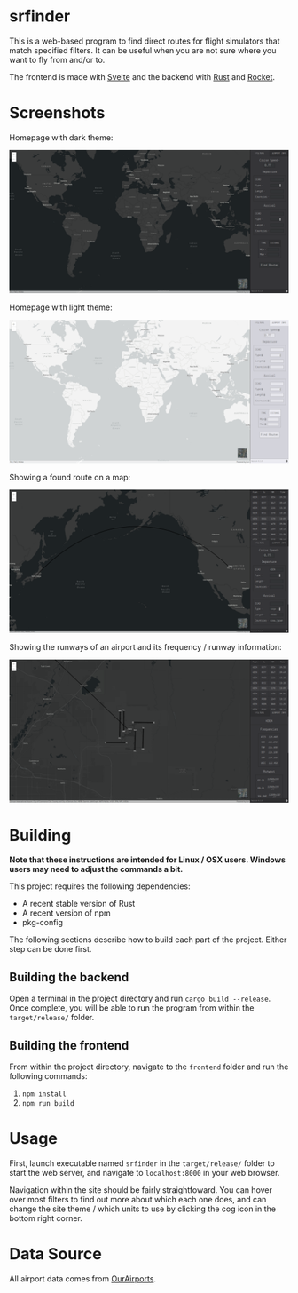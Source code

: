 # srfinder

This is a web-based program to find direct routes for flight simulators that match specified filters. It can be useful when you are not sure where you want to fly from and/or to.

The frontend is made with [Svelte](https://svelte.dev/) and the backend with [Rust](https://www.rust-lang.org/) and [Rocket](https://rocket.rs/).

# Screenshots

Homepage with dark theme:

![Screenshot showing dark homepage](res/homepage_dark.png?raw=true)

Homepage with light theme:

![Screenshot showing light homepage](res/homepage_light.png?raw=true)

Showing a found route on a map:

![Screenshot showing a found route](res/route.png?raw=true)

Showing the runways of an airport and its frequency / runway information:

![Screenshot showing airport runways](res/airport_info.png?raw=true)

# Building

**Note that these instructions are intended for Linux / OSX users. Windows users may need to adjust the commands a bit.**

This project requires the following dependencies:

* A recent stable version of Rust
* A recent version of npm
* pkg-config

The following sections describe how to build each part of the project. Either step can be done first.

## Building the backend

Open a terminal in the project directory and run `cargo build --release`. Once complete, you will be able to run the program from within the `target/release/` folder.

## Building the frontend

From within the project directory, navigate to the `frontend` folder and run the following commands:

1. `npm install`
2. `npm run build`

# Usage

First, launch executable named `srfinder` in the `target/release/` folder to start the web server, and navigate to `localhost:8000` in your web browser.

Navigation within the site should be fairly straightfoward. You can hover over most filters to find out more about which each one does, and can change the site theme / which units to use by clicking the cog icon in the bottom right corner.

# Data Source

All airport data comes from [OurAirports](https://ourairports.com/).